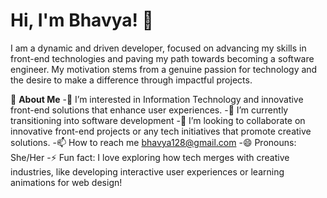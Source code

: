  # **Hi, I'm Bhavya! 👋**
  I am a dynamic and driven developer, focused on advancing my skills in front-end technologies and paving my path towards becoming a software engineer. My motivation stems from a genuine passion for technology and the desire to make a difference through impactful projects.
  
  🚀 **About Me**
-👀 I’m interested in Information Technology and innovative front-end solutions that enhance user experiences.
-🌱 I’m currently transitioning into software development
-💞️ I’m looking to collaborate on innovative front-end projects or any tech initiatives that promote creative solutions.
-📫 How to reach me bhavya128@gmail.com
-😄 Pronouns: She/Her
-⚡ Fun fact: I love exploring how tech merges with creative industries, like developing interactive user experiences or learning animations for web design!

<!---
Bhavyat128/Bhavyat128 is a ✨ special ✨ repository because its `README.md` (this file) appears on your GitHub profile.
You can click the Preview link to take a look at your changes.
--->

